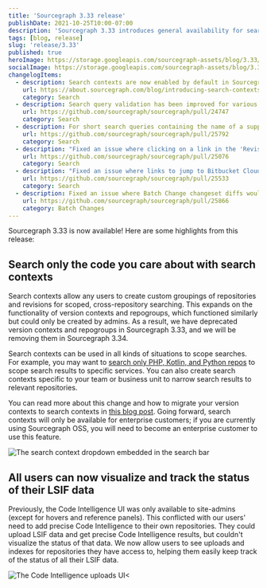 ```yaml
---
title: 'Sourcegraph 3.33 release'
publishDate: 2021-10-25T10:00-07:00
description: 'Sourcegraph 3.33 introduces general availability for search contexts as well as Code Intelligence status data for all non-admin users.'
tags: [blog, release]
slug: 'release/3.33'
published: true
heroImage: https://storage.googleapis.com/sourcegraph-assets/blog/3.33/sourcegraph-3-33-release.png
socialImage: https://storage.googleapis.com/sourcegraph-assets/blog/3.33/sourcegraph-3-33-release.png
changelogItems:
  - description: Search contexts are now enabled by default in Sourcegraph Enterprise. Search contexts allow users to build custom groups of repositories and revisions for efficient cross-repository searching.
    url: https://about.sourcegraph.com/blog/introducing-search-contexts/
    category: Search
  - description: Search query validation has been improved for various search types and filters so that users get faster feedback on issues within their query.
    url: https://github.com/sourcegraph/sourcegraph/pull/24747
    category: Search
  - description: For short search queries containing the name of a supported programming language, the UI now automatically provides suggestions to run the query with a language filter.
    url: https://github.com/sourcegraph/sourcegraph/pull/25792
    category: Search
  - description: "Fixed an issue where clicking on a link in the 'Revisions' search sidebar would result in an invalid query if the query didn't already contain a 'repo:' filter."
    url: https://github.com/sourcegraph/sourcegraph/pull/25076
    category: Search
  - description: "Fixed an issue where links to jump to Bitbucket Cloud wouldn't render in the UI."
    url: https://github.com/sourcegraph/sourcegraph/pull/25533
    category: Search
  - description: Fixed an issue where Batch Change changeset diffs would sometimes render incorrectly when previewed from the UI if they contained deleted empty lines.
    url: https://github.com/sourcegraph/sourcegraph/pull/25866
    category: Batch Changes
---
```


Sourcegraph 3.33 is now available! Here are some highlights from this release:

## Search only the code you care about with search contexts

Search contexts allow any users to create custom groupings of repositories and revisions for scoped, cross-repository searching. This expands on the functionality of version contexts and repogroups, which functioned similarly but could only be created by admins. As a result, we have deprecated version contexts and repogroups in Sourcegraph 3.33, and we will be removing them in Sourcegraph 3.34.

Search contexts can be used in all kinds of situations to scope searches. For example, you may want to [search only PHP, Kotlin, and Python repos](https://sourcegraph.com/search?q=context:%40benvenker/langs+&patternType=literal) to scope search results to specific services. You can also create search contexts specific to your team or business unit to narrow search results to relevant repositories.

You can read more about this change and how to migrate your version contexts to search contexts in [this blog post](https://about.sourcegraph.com/blog/introducing-search-contexts/). Going forward, search contexts will only be available for enterprise customers; if you are currently using Sourcegraph OSS, you will need to become an enterprise customer to use this feature.

<div style={{textAlign:'center'}}>
<img src="https://storage.googleapis.com/sourcegraph-assets/blog/introducing-search-contexts/search-context-dropdown.png" alt="The search context dropdown embedded in the search bar" className="blog-image"/>
</div>

## All users can now visualize and track the status of their LSIF data

Previously, the Code Intelligence UI was only available to site-admins (except for hovers and reference panels). This conflicted with our users' need to add precise Code Intelligence to their own repositories. They could upload LSIF data and get precise Code Intelligence results, but couldn't visualize the status of that data. We now allow users to see uploads and indexes for repositories they have access to, helping them easily keep track of the status of all their LSIF data.

<div style={{textAlign:'center'}}>
<img src="https://user-images.githubusercontent.com/1657213/137551018-de2aaa21-7afe-46ed-9040-f62af536d53c.png" alt="The Code Intelligence uploads UI<" className="blog-image"/>
</div>
